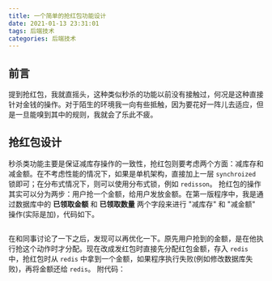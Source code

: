```yaml
---
title: 一个简单的抢红包功能设计
date: 2021-01-13 23:31:01
tags: 后端技术
categories: 后端技术
---
```


## 前言
提到抢红包，我就直摇头，这种类似秒杀的功能以前没有接触过，何况是这种直接针对金钱的操作。对于陌生的环境我一向有些抵触，因为要花好一阵儿去适应，但是一旦能嗅到其中的规则，我就会了乐此不疲。

<!--more-->

## 抢红包设计
秒杀类功能主要是保证减库存操作的一致性，抢红包则要考虑两个方面：减库存和减金额。在不考虑性能的情况下，如果是单机架构，直接加上一层 `synchroized` 锁即可；在分布式情况下，则可以使用分布式锁，例如 `redisson`。
抢红包的操作其实可以分为两步：用户抢一个金额，给用户发放金额。在第一版程序中，我是通过数据库中的 **已领取金额** 和 **已领取数量** 两个字段来进行 "减库存" 和 "减金额" 操作(实际是加)，代码如下。
```

```
在和同事讨论了一下之后，发现可以再优化一下。原先用户抢到的金额，是在他执行抢这个动作时才分配。现在改成发红包时直接先分配红包金额，存入 `redis` 中，抢红包时从 `redis` 中拿到一个金额，如果程序执行失败(例如修改数据库失败)，再将金额还给 `redis`。
附代码：
```

```


